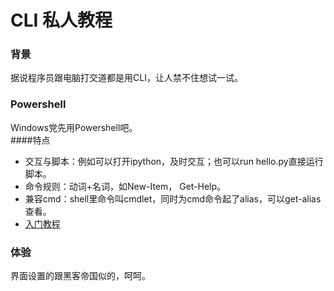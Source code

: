 # CLI 私人教程

### 背景
据说程序员跟电脑打交道都是用CLI，让人禁不住想试一试。

### Powershell
Windows党先用Powershell吧。   
####特点
- 交互与脚本：例如可以打开ipython，及时交互；也可以run hello.py直接运行脚本。
- 命令规则：动词+名词，如New-Item， Get-Help。
- 兼容cmd：shell里命令叫cmdlet，同时为cmd命令起了alias，可以get-alias查看。
- [入门教程](http://www.cnblogs.com/chsword/archive/2011/10/17/PowerShell_2.html)

### 体验
界面设置的跟黑客帝国似的，呵呵。
